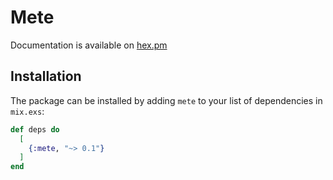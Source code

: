# Mete
Documentation is available on [hex.pm](https://hexdocs.pm/mete)
## Installation
The package can be installed by adding `mete` to your list of dependencies in `mix.exs`:

```elixir
def deps do
  [
    {:mete, "~> 0.1"}
  ]
end
```

